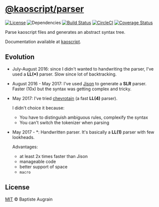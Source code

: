 [@kaoscript/parser](https://github.com/kaoscript/parser)
=================================================================

[![License](https://img.shields.io/badge/license-MIT-blue.svg)](./LICENSE)
![Dependencies](https://img.shields.io/david/kaoscript/parser.svg)
[![Build Status](https://travis-ci.org/kaoscript/parser.svg?branch=master)](https://travis-ci.org/kaoscript/parser)
[![CircleCI](https://circleci.com/gh/kaoscript/parser/tree/master.svg?style=shield)](https://circleci.com/gh/kaoscript/parser/tree/master)
[![Coverage Status](https://img.shields.io/coveralls/kaoscript/parser/master.svg)](https://coveralls.io/github/kaoscript/parser)

Parse kaoscript files and generates an abstract syntax tree.

Documentation available at [kaoscript](https://github.com/kaoscript/kaoscript).

Evolution
---------

- July-August 2016: since I didn't wanted to handwriting the parser, I've used a **LL(*)** parser. Slow since lot of backtracking.

- August 2016 - May 2017: I've used [Jison](https://zaa.ch/jison/) to generate a **SLR** parser. Faster (10x) but the syntax was getting complex and tricky.

- May 2017: I've tried [chevrotain](https://github.com/SAP/chevrotain) (a fast **LL(4)** parser).

	I didn't choice it because:
	- You have to distinguish ambiguous rules, complexify the syntax
	- You can't switch the tokenizer when parsing

- May 2017 - \*: Handwritten parser. It's basically a **LL(1)** parser with few lookheads.

	Advantages:
	- at least 2x times faster than Jison
	- manageable code
	- better support of space
	- `macro`

License
-------

[MIT](http://www.opensource.org/licenses/mit-license.php) © Baptiste Augrain